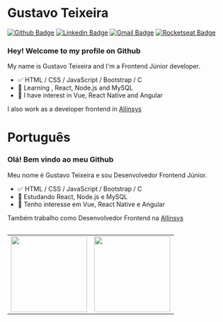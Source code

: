 
# Gustavo Teixeira 

[![Github Badge](https://img.shields.io/badge/-Github-000?style=flat-square&logo=Github&logoColor=white&link=https://github.com/gabriel-nt)](https://github.com/gustavo-nt)
[![Linkedin Badge](https://img.shields.io/badge/-LinkedIn-blue?style=flat-square&logo=Linkedin&logoColor=white&link=https://www.linkedin.com/in/gustavo-nt/)](https://www.linkedin.com/in/gustavo-nt/)
[![Gmail Badge](https://img.shields.io/badge/-Gmail-c14438?style=flat-square&logo=Gmail&logoColor=white&link=mailto:gabrielnt.dev@gmail.com)](mailto:gustavont.dev@gmail.com)
[![Rocketseat Badge](https://img.shields.io/badge/Rocketseat-8257e5?style=flat-square&link=https://app.rocketseat.com.br/me/gabriel-nt)](https://app.rocketseat.com.br/me/gustavo-nt)

### Hey! Welcome to my profile on Github

My name is Gustavo Teixeira and I'm a Frontend Júnior developer.

- ✅ HTML / CSS / JavaScript / Bootstrap / C
- 📕 Learning , React, Node.js and MySQL
- 📖 I have interest in Vue, React Native and Angular

I also work as a developer frontend in [Allinsys](http://allinsys.com.br)

# Português
### Olá! Bem vindo ao meu Github

Meu nome é Gustavo Teixeira e sou Desenvolvedor Frontend Júnior.

- ✅ HTML / CSS / JavaScript / Bootstrap / C
- 📕 Estudando React, Node.js e MySQL
- 📖 Tenho interesse em Vue, React Native e Angular

Também trabalho como Desenvolvedor Frontend na [Allinsys](http://allinsys.com.br)

<table align='left'>
  <row>
    <td>
      <img height='172' src="https://github-readme-stats.vercel.app/api?username=gustavo-nt&theme=light&show_icons=true" />
    </td>
    <td>
      <img height='172' src='https://github-readme-stats.vercel.app/api/top-langs/?username=gustavo-nt&layout=compact&theme=light' />
    </td>
  </row>
</table>
